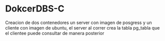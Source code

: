 # DokcerDBS-C
Creacion de dos contenedores un server con imagen de posgress y un cliente con imagen de ubuntu, el server al correr crea la tabla pg_tabla que el clientee puede consultar de manera posterior 
